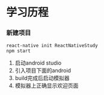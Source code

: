 # 学习历程
### 新建项目

```
react-native init ReactNativeStudy
npm start
```
1. 启动android studio
2. 引入项目下面的android
3. build完成后启动模拟器
4. 模拟器上正确显示欢迎页面
